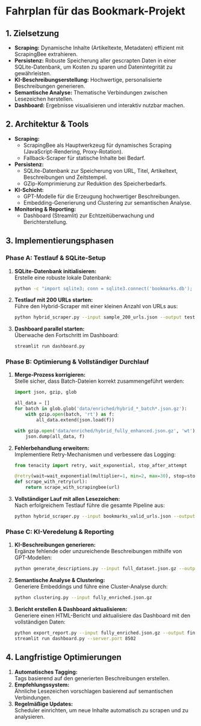 # Fahrplan für das Bookmark-Projekt

## 1. Zielsetzung
- **Scraping:** Dynamische Inhalte (Artikeltexte, Metadaten) effizient mit ScrapingBee extrahieren.
- **Persistenz:** Robuste Speicherung aller gescrapten Daten in einer SQLite-Datenbank, um Kosten zu sparen und Datenintegrität zu gewährleisten.
- **KI-Beschreibungserstellung:** Hochwertige, personalisierte Beschreibungen generieren.
- **Semantische Analyse:** Thematische Verbindungen zwischen Lesezeichen herstellen.
- **Dashboard:** Ergebnisse visualisieren und interaktiv nutzbar machen.

## 2. Architektur & Tools
- **Scraping:**  
  - ScrapingBee als Hauptwerkzeug für dynamisches Scraping (JavaScript-Rendering, Proxy-Rotation).  
  - Fallback-Scraper für statische Inhalte bei Bedarf.  
- **Persistenz:**  
  - SQLite-Datenbank zur Speicherung von URL, Titel, Artikeltext, Beschreibungen und Zeitstempel.  
  - GZip-Komprimierung zur Reduktion des Speicherbedarfs.  
- **KI-Schicht:**  
  - GPT-Modelle für die Erzeugung hochwertiger Beschreibungen.  
  - Embedding-Generierung und Clustering zur semantischen Analyse.  
- **Monitoring & Reporting:**  
  - Dashboard (Streamlit) zur Echtzeitüberwachung und Berichterstellung.  

## 3. Implementierungsphasen

### Phase A: Testlauf & SQLite-Setup
1. **SQLite-Datenbank initialisieren:**  
   Erstelle eine robuste lokale Datenbank:
   ```bash
   python -c "import sqlite3; conn = sqlite3.connect('bookmarks.db'); conn.execute('CREATE TABLE IF NOT EXISTS pages (url TEXT PRIMARY KEY, title TEXT, content TEXT, scraper TEXT, timestamp DATETIME DEFAULT CURRENT_TIMESTAMP)')"
   ```

2. **Testlauf mit 200 URLs starten:**  
   Führe den Hybrid-Scraper mit einer kleinen Anzahl von URLs aus:
   ```bash
   python hybrid_scraper.py --input sample_200_urls.json --output testrun_$(date +%s).json.gz
   ```

3. **Dashboard parallel starten:**  
   Überwache den Fortschritt im Dashboard:
   ```bash
   streamlit run dashboard.py
   ```

### Phase B: Optimierung & Vollständiger Durchlauf
1. **Merge-Prozess korrigieren:**  
   Stelle sicher, dass Batch-Dateien korrekt zusammengeführt werden:
   ```python
   import json, gzip, glob

   all_data = []
   for batch in glob.glob('data/enriched/hybrid_*_batch*.json.gz'):
       with gzip.open(batch, 'rt') as f:
           all_data.extend(json.load(f))

   with gzip.open('data/enriched/hybrid_fully_enhanced.json.gz', 'wt') as f:
       json.dump(all_data, f)
   ```

2. **Fehlerbehandlung erweitern:**  
   Implementiere Retry-Mechanismen und verbessere das Logging:
   ```python
   from tenacity import retry, wait_exponential, stop_after_attempt

   @retry(wait=wait_exponential(multiplier=1, min=2, max=30), stop=stop_after_attempt(5))
   def scrape_with_retry(url):
       return scrape_with_scrapingbee(url)
   ```

3. **Vollständiger Lauf mit allen Lesezeichen:**  
   Nach erfolgreichem Testlauf führe die gesamte Pipeline aus:
   ```bash
   python hybrid_scraper.py --input bookmarks_valid_urls.json --output full_dataset.json.gz
   ```

### Phase C: KI-Veredelung & Reporting
1. **KI-Beschreibungen generieren:**  
   Ergänze fehlende oder unzureichende Beschreibungen mithilfe von GPT-Modellen:
   ```bash
   python generate_descriptions.py --input full_dataset.json.gz --output fully_enriched.json.gz
   ```

2. **Semantische Analyse & Clustering:**  
   Generiere Embeddings und führe eine Cluster-Analyse durch:
   ```bash
   python clustering.py --input fully_enriched.json.gz
   ```

3. **Bericht erstellen & Dashboard aktualisieren:**  
   Generiere einen HTML-Bericht und aktualisiere das Dashboard mit den vollständigen Daten:
   ```bash
   python export_report.py --input fully_enriched.json.gz --output final_report.html
   streamlit run dashboard.py --server.port 8502
   ```

## 4. Langfristige Optimierungen
1. **Automatisches Tagging:**  
   Tags basierend auf den generierten Beschreibungen erstellen.
2. **Empfehlungssystem:**  
   Ähnliche Lesezeichen vorschlagen basierend auf semantischen Verbindungen.
3. **Regelmäßige Updates:**  
   Scheduler einrichten, um neue Inhalte automatisch zu scrapen und zu analysieren. 
